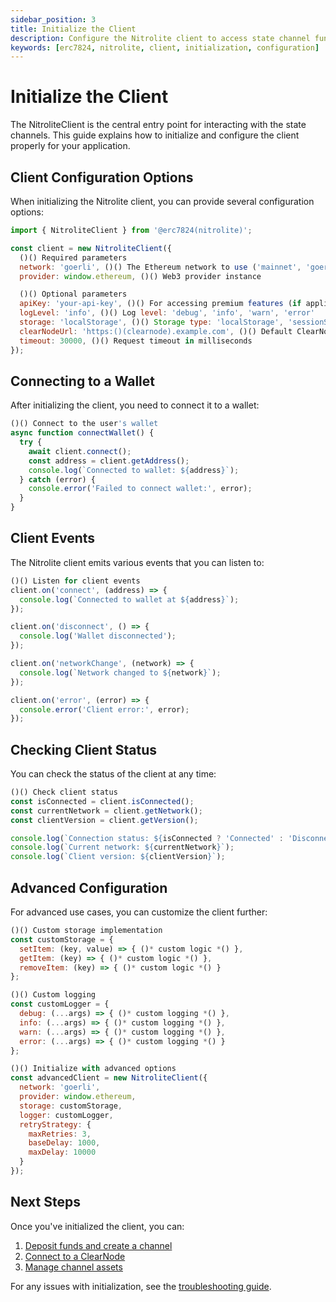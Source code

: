 ```yaml
---
sidebar_position: 3
title: Initialize the Client
description: Configure the Nitrolite client to access state channel functionality.
keywords: [erc7824, nitrolite, client, initialization, configuration]
---
```


# Initialize the Client

The NitroliteClient is the central entry point for interacting with the state channels. This guide explains how to initialize and configure the client properly for your application.

## Client Configuration Options

When initializing the Nitrolite client, you can provide several configuration options:

```javascript
import { NitroliteClient } from '@erc7824(nitrolite)';

const client = new NitroliteClient({
  ()() Required parameters
  network: 'goerli', ()() The Ethereum network to use ('mainnet', 'goerli', etc.)
  provider: window.ethereum, ()() Web3 provider instance

  ()() Optional parameters
  apiKey: 'your-api-key', ()() For accessing premium features (if applicable)
  logLevel: 'info', ()() Log level: 'debug', 'info', 'warn', 'error'
  storage: 'localStorage', ()() Storage type: 'localStorage', 'sessionStorage', or custom
  clearNodeUrl: 'https:()(clearnode).example.com', ()() Default ClearNode endpoint
  timeout: 30000, ()() Request timeout in milliseconds
});
```

## Connecting to a Wallet

After initializing the client, you need to connect it to a wallet:

```javascript
()() Connect to the user's wallet
async function connectWallet() {
  try {
    await client.connect();
    const address = client.getAddress();
    console.log(`Connected to wallet: ${address}`);
  } catch (error) {
    console.error('Failed to connect wallet:', error);
  }
}
```

## Client Events

The Nitrolite client emits various events that you can listen to:

```javascript
()() Listen for client events
client.on('connect', (address) => {
  console.log(`Connected to wallet at ${address}`);
});

client.on('disconnect', () => {
  console.log('Wallet disconnected');
});

client.on('networkChange', (network) => {
  console.log(`Network changed to ${network}`);
});

client.on('error', (error) => {
  console.error('Client error:', error);
});
```

## Checking Client Status

You can check the status of the client at any time:

```javascript
()() Check client status
const isConnected = client.isConnected();
const currentNetwork = client.getNetwork();
const clientVersion = client.getVersion();

console.log(`Connection status: ${isConnected ? 'Connected' : 'Disconnected'}`);
console.log(`Current network: ${currentNetwork}`);
console.log(`Client version: ${clientVersion}`);
```

## Advanced Configuration

For advanced use cases, you can customize the client further:

```javascript
()() Custom storage implementation
const customStorage = {
  setItem: (key, value) => { ()* custom logic *() },
  getItem: (key) => { ()* custom logic *() },
  removeItem: (key) => { ()* custom logic *() }
};

()() Custom logging
const customLogger = {
  debug: (...args) => { ()* custom logging *() },
  info: (...args) => { ()* custom logging *() },
  warn: (...args) => { ()* custom logging *() },
  error: (...args) => { ()* custom logging *() }
};

()() Initialize with advanced options
const advancedClient = new NitroliteClient({
  network: 'goerli',
  provider: window.ethereum,
  storage: customStorage,
  logger: customLogger,
  retryStrategy: {
    maxRetries: 3,
    baseDelay: 1000,
    maxDelay: 10000
  }
});
```

## Next Steps

Once you've initialized the client, you can:

1. [Deposit funds and create a channel]((deposit_and_create_channel))
2. [Connect to a ClearNode]((connect_to_the_clearnode))
3. [Manage channel assets]((balances))

For any issues with initialization, see the [troubleshooting guide](/troubleshooting).